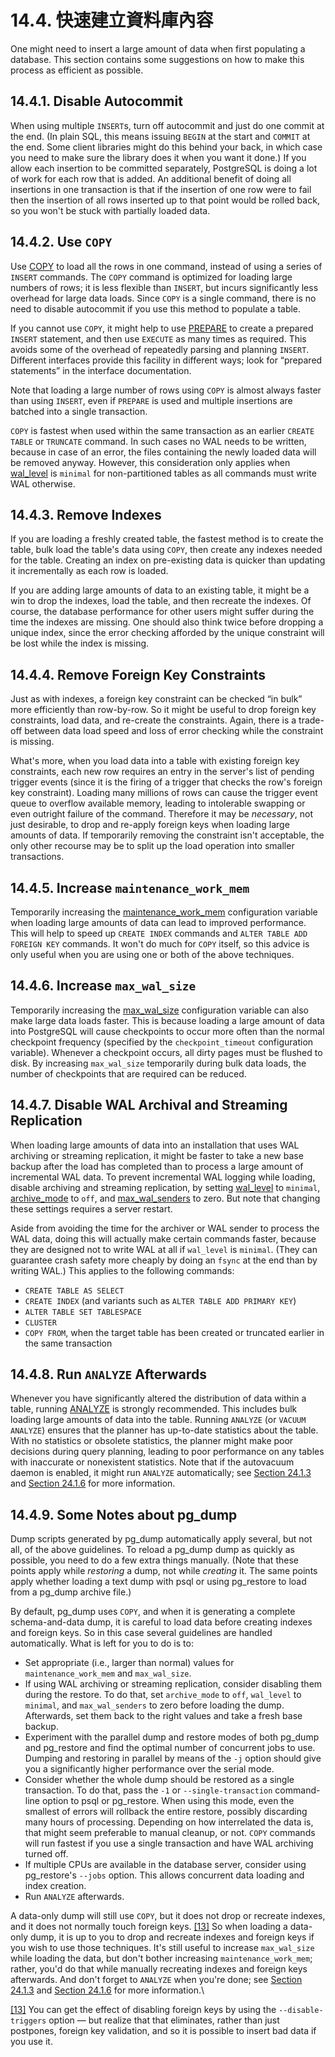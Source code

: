 # 14.4. 快速建立資料庫內容

One might need to insert a large amount of data when first populating a database. This section contains some suggestions on how to make this process as efficient as possible.

## 14.4.1. Disable Autocommit

When using multiple `INSERT`s, turn off autocommit and just do one commit at the end. (In plain SQL, this means issuing `BEGIN` at the start and `COMMIT` at the end. Some client libraries might do this behind your back, in which case you need to make sure the library does it when you want it done.) If you allow each insertion to be committed separately, PostgreSQL is doing a lot of work for each row that is added. An additional benefit of doing all insertions in one transaction is that if the insertion of one row were to fail then the insertion of all rows inserted up to that point would be rolled back, so you won't be stuck with partially loaded data.

## 14.4.2. Use `COPY`

Use [COPY](https://www.postgresql.org/docs/12/sql-copy.html) to load all the rows in one command, instead of using a series of `INSERT` commands. The `COPY` command is optimized for loading large numbers of rows; it is less flexible than `INSERT`, but incurs significantly less overhead for large data loads. Since `COPY` is a single command, there is no need to disable autocommit if you use this method to populate a table.

If you cannot use `COPY`, it might help to use [PREPARE](https://www.postgresql.org/docs/12/sql-prepare.html) to create a prepared `INSERT` statement, and then use `EXECUTE` as many times as required. This avoids some of the overhead of repeatedly parsing and planning `INSERT`. Different interfaces provide this facility in different ways; look for “prepared statements” in the interface documentation.

Note that loading a large number of rows using `COPY` is almost always faster than using `INSERT`, even if `PREPARE` is used and multiple insertions are batched into a single transaction.

`COPY` is fastest when used within the same transaction as an earlier `CREATE TABLE` or `TRUNCATE` command. In such cases no WAL needs to be written, because in case of an error, the files containing the newly loaded data will be removed anyway. However, this consideration only applies when [wal\_level](https://www.postgresql.org/docs/12/runtime-config-wal.html#GUC-WAL-LEVEL) is `minimal` for non-partitioned tables as all commands must write WAL otherwise.

## 14.4.3. Remove Indexes

If you are loading a freshly created table, the fastest method is to create the table, bulk load the table's data using `COPY`, then create any indexes needed for the table. Creating an index on pre-existing data is quicker than updating it incrementally as each row is loaded.

If you are adding large amounts of data to an existing table, it might be a win to drop the indexes, load the table, and then recreate the indexes. Of course, the database performance for other users might suffer during the time the indexes are missing. One should also think twice before dropping a unique index, since the error checking afforded by the unique constraint will be lost while the index is missing.

## 14.4.4. Remove Foreign Key Constraints

Just as with indexes, a foreign key constraint can be checked “in bulk” more efficiently than row-by-row. So it might be useful to drop foreign key constraints, load data, and re-create the constraints. Again, there is a trade-off between data load speed and loss of error checking while the constraint is missing.

What's more, when you load data into a table with existing foreign key constraints, each new row requires an entry in the server's list of pending trigger events (since it is the firing of a trigger that checks the row's foreign key constraint). Loading many millions of rows can cause the trigger event queue to overflow available memory, leading to intolerable swapping or even outright failure of the command. Therefore it may be _necessary_, not just desirable, to drop and re-apply foreign keys when loading large amounts of data. If temporarily removing the constraint isn't acceptable, the only other recourse may be to split up the load operation into smaller transactions.

## 14.4.5. Increase `maintenance_work_mem`

Temporarily increasing the [maintenance\_work\_mem](https://www.postgresql.org/docs/12/runtime-config-resource.html#GUC-MAINTENANCE-WORK-MEM) configuration variable when loading large amounts of data can lead to improved performance. This will help to speed up `CREATE INDEX` commands and `ALTER TABLE ADD FOREIGN KEY` commands. It won't do much for `COPY` itself, so this advice is only useful when you are using one or both of the above techniques.

## 14.4.6. Increase `max_wal_size`

Temporarily increasing the [max\_wal\_size](https://www.postgresql.org/docs/12/runtime-config-wal.html#GUC-MAX-WAL-SIZE) configuration variable can also make large data loads faster. This is because loading a large amount of data into PostgreSQL will cause checkpoints to occur more often than the normal checkpoint frequency (specified by the `checkpoint_timeout` configuration variable). Whenever a checkpoint occurs, all dirty pages must be flushed to disk. By increasing `max_wal_size` temporarily during bulk data loads, the number of checkpoints that are required can be reduced.

## 14.4.7. Disable WAL Archival and Streaming Replication

When loading large amounts of data into an installation that uses WAL archiving or streaming replication, it might be faster to take a new base backup after the load has completed than to process a large amount of incremental WAL data. To prevent incremental WAL logging while loading, disable archiving and streaming replication, by setting [wal\_level](https://www.postgresql.org/docs/12/runtime-config-wal.html#GUC-WAL-LEVEL) to `minimal`, [archive\_mode](https://www.postgresql.org/docs/12/runtime-config-wal.html#GUC-ARCHIVE-MODE) to `off`, and [max\_wal\_senders](https://www.postgresql.org/docs/12/runtime-config-replication.html#GUC-MAX-WAL-SENDERS) to zero. But note that changing these settings requires a server restart.

Aside from avoiding the time for the archiver or WAL sender to process the WAL data, doing this will actually make certain commands faster, because they are designed not to write WAL at all if `wal_level` is `minimal`. (They can guarantee crash safety more cheaply by doing an `fsync` at the end than by writing WAL.) This applies to the following commands:

* `CREATE TABLE AS SELECT`
* `CREATE INDEX` (and variants such as `ALTER TABLE ADD PRIMARY KEY`)
* `ALTER TABLE SET TABLESPACE`
* `CLUSTER`
* `COPY FROM`, when the target table has been created or truncated earlier in the same transaction

## 14.4.8. Run `ANALYZE` Afterwards

Whenever you have significantly altered the distribution of data within a table, running [ANALYZE](https://www.postgresql.org/docs/12/sql-analyze.html) is strongly recommended. This includes bulk loading large amounts of data into the table. Running `ANALYZE` (or `VACUUM ANALYZE`) ensures that the planner has up-to-date statistics about the table. With no statistics or obsolete statistics, the planner might make poor decisions during query planning, leading to poor performance on any tables with inaccurate or nonexistent statistics. Note that if the autovacuum daemon is enabled, it might run `ANALYZE` automatically; see [Section 24.1.3](https://www.postgresql.org/docs/12/routine-vacuuming.html#VACUUM-FOR-STATISTICS) and [Section 24.1.6](https://www.postgresql.org/docs/12/routine-vacuuming.html#AUTOVACUUM) for more information.

## 14.4.9. Some Notes about pg\_dump

Dump scripts generated by pg\_dump automatically apply several, but not all, of the above guidelines. To reload a pg\_dump dump as quickly as possible, you need to do a few extra things manually. (Note that these points apply while _restoring_ a dump, not while _creating_ it. The same points apply whether loading a text dump with psql or using pg\_restore to load from a pg\_dump archive file.)

By default, pg\_dump uses `COPY`, and when it is generating a complete schema-and-data dump, it is careful to load data before creating indexes and foreign keys. So in this case several guidelines are handled automatically. What is left for you to do is to:

* Set appropriate (i.e., larger than normal) values for `maintenance_work_mem` and `max_wal_size`.
* If using WAL archiving or streaming replication, consider disabling them during the restore. To do that, set `archive_mode` to `off`, `wal_level` to `minimal`, and `max_wal_senders` to zero before loading the dump. Afterwards, set them back to the right values and take a fresh base backup.
* Experiment with the parallel dump and restore modes of both pg\_dump and pg\_restore and find the optimal number of concurrent jobs to use. Dumping and restoring in parallel by means of the `-j` option should give you a significantly higher performance over the serial mode.
* Consider whether the whole dump should be restored as a single transaction. To do that, pass the `-1` or `--single-transaction` command-line option to psql or pg\_restore. When using this mode, even the smallest of errors will rollback the entire restore, possibly discarding many hours of processing. Depending on how interrelated the data is, that might seem preferable to manual cleanup, or not. `COPY` commands will run fastest if you use a single transaction and have WAL archiving turned off.
* If multiple CPUs are available in the database server, consider using pg\_restore's `--jobs` option. This allows concurrent data loading and index creation.
* Run `ANALYZE` afterwards.

A data-only dump will still use `COPY`, but it does not drop or recreate indexes, and it does not normally touch foreign keys. [\[13\]](https://www.postgresql.org/docs/12/populate.html#ftn.id-1.5.13.7.11.4.2) So when loading a data-only dump, it is up to you to drop and recreate indexes and foreign keys if you wish to use those techniques. It's still useful to increase `max_wal_size` while loading the data, but don't bother increasing `maintenance_work_mem`; rather, you'd do that while manually recreating indexes and foreign keys afterwards. And don't forget to `ANALYZE` when you're done; see [Section 24.1.3](https://www.postgresql.org/docs/12/routine-vacuuming.html#VACUUM-FOR-STATISTICS) and [Section 24.1.6](https://www.postgresql.org/docs/12/routine-vacuuming.html#AUTOVACUUM) for more information.\\

[\[13\]](https://www.postgresql.org/docs/12/populate.html#id-1.5.13.7.11.4.2) You can get the effect of disabling foreign keys by using the `--disable-triggers` option — but realize that that eliminates, rather than just postpones, foreign key validation, and so it is possible to insert bad data if you use it.
